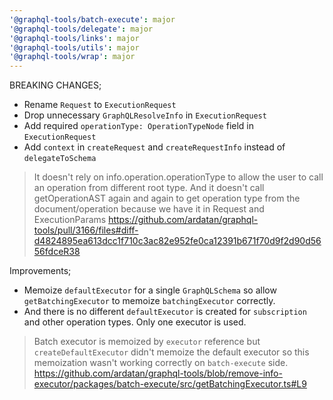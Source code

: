 ```yaml
---
'@graphql-tools/batch-execute': major
'@graphql-tools/delegate': major
'@graphql-tools/links': major
'@graphql-tools/utils': major
'@graphql-tools/wrap': major
---
```


BREAKING CHANGES;

- Rename `Request` to `ExecutionRequest`
- Drop unnecessary `GraphQLResolveInfo` in `ExecutionRequest`
- Add required `operationType: OperationTypeNode` field in `ExecutionRequest`
- Add `context` in `createRequest` and `createRequestInfo` instead of `delegateToSchema`

> It doesn't rely on info.operation.operationType to allow the user to call an operation from different root type.
And it doesn't call getOperationAST again and again to get operation type from the document/operation because we have it in Request and ExecutionParams
https://github.com/ardatan/graphql-tools/pull/3166/files#diff-d4824895ea613dcc1f710c3ac82e952fe0ca12391b671f70d9f2d90d5656fdceR38

Improvements;
- Memoize `defaultExecutor` for a single `GraphQLSchema` so allow `getBatchingExecutor` to memoize `batchingExecutor` correctly.
- And there is no different `defaultExecutor` is created for `subscription` and other operation types. Only one executor is used.

> Batch executor is memoized by `executor` reference but `createDefaultExecutor` didn't memoize the default executor so this memoization wasn't working correctly on `batch-execute` side.
https://github.com/ardatan/graphql-tools/blob/remove-info-executor/packages/batch-execute/src/getBatchingExecutor.ts#L9
